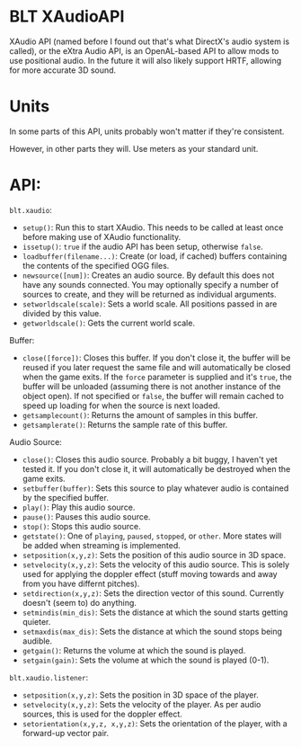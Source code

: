 # BLT XAudioAPI

XAudio API (named before I found out that's what DirectX's audio system is called), or
the eXtra Audio API, is an OpenAL-based API to allow mods to use positional audio. In the future
it will also likely support HRTF, allowing for more accurate 3D sound.

# Units
In some parts of this API, units probably won't matter if they're consistent.

However, in other parts they will. Use meters as your standard unit.

# API:
`blt.xaudio`:
- `setup()`: Run this to start XAudio. This needs to be called at least once before making use of XAudio functionality.
- `issetup()`: `true` if the audio API has been setup, otherwise `false`.
- `loadbuffer(filename...)`: Create (or load, if cached) buffers containing the contents of
the specified OGG files.
- `newsource([num])`: Creates an audio source. By default this does not have any sounds connected. You
may optionally specify a number of sources to create, and they will be returned as individual arguments.
- `setworldscale(scale)`: Sets a world scale. All positions passed in are divided by this value.
- `getworldscale()`: Gets the current world scale.

Buffer:
- `close([force])`: Closes this buffer. If you don't close it, the buffer will be reused if you later request the same file
and will automatically be closed when the game exits. If the `force` parameter is supplied and it's `true`, the buffer will be unloaded
(assuming there is not another instance of the object open). If not specified or `false`, the buffer will remain cached to speed up loading
for when the source is next loaded.
- `getsamplecount()`: Returns the amount of samples in this buffer.
- `getsamplerate()`: Returns the sample rate of this buffer.

Audio Source:
- `close()`: Closes this audio source. Probably a bit buggy, I haven't yet tested it. If you don't close it, it will
automatically be destroyed when the game exits.
- `setbuffer(buffer)`: Sets this source to play whatever audio is contained by the specified buffer.
- `play()`: Play this audio source.
- `pause()`: Pauses this audio source.
- `stop()`: Stops this audio source.
- `getstate()`: One of `playing`, `paused`, `stopped`, or `other`. More states will be added when streaming is implemented.
- `setposition(x,y,z)`: Sets the position of this audio source in 3D space.
- `setvelocity(x,y,z)`: Sets the velocity of this audio source. This is solely used for applying the doppler effect (stuff moving
towards and away from you have differnt pitches).
- `setdirection(x,y,z)`: Sets the direction vector of this sound. Currently doesn't (seem to) do anything.
- `setmindis(min_dis)`: Sets the distance at which the sound starts getting quieter.
- `setmaxdis(max_dis)`: Sets the distance at which the sound stops being audible.
- `getgain()`: Returns the volume at which the sound is played.
- `setgain(gain)`: Sets the volume at which the sound is played (0-1).

`blt.xaudio.listener`:
- `setposition(x,y,z)`: Sets the position in 3D space of the player.
- `setvelocity(x,y,z)`: Sets the velocity of the player. As per audio sources, this is used for the doppler effect.
- `setorientation(x,y,z, x,y,z)`: Sets the orientation of the player, with a forward-up vector pair.
